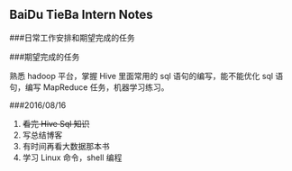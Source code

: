 ## BaiDu TieBa Intern Notes

###日常工作安排和期望完成的任务

###期望完成的任务

熟悉 hadoop 平台，掌握 Hive 里面常用的 sql 语句的编写，能不能优化 sql 语句，编写 MapReduce 任务，机器学习练习。

###2016/08/16
1. ~~看完 Hive Sql 知识~~
2. 写总结博客 
3. 有时间再看大数据那本书
4. 学习 Linux 命令，shell 编程

